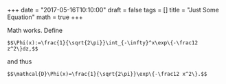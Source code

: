 +++
date = "2017-05-16T10:10:00"
draft = false
tags = []
title = "Just Some Equation"
math = true
+++
<script type="text/javascript"
  src="https://cdn.mathjax.org/mathjax/latest/MathJax.js?config=TeX-AMS-MML_HTMLorMML">
</script>
<script type="text/x-mathjax-config">
MathJax.Hub.Config({
  tex2jax: {
    inlineMath: [['$','$'], ['\\(','\\)']],
    displayMath: [['$$','$$'], ['\[','\]']],
    processEscapes: true,
    processEnvironments: true,
    skipTags: ['script', 'noscript', 'style', 'textarea', 'pre'],
    TeX: { equationNumbers: { autoNumber: "AMS" },
         extensions: ["AMSmath.js", "AMSsymbols.js"] }
  }
});
</script>
<script type="text/x-mathjax-config">
  MathJax.Hub.Queue(function() {
    var all = MathJax.Hub.getAllJax(), i;
    for(i = 0; i < all.length; i += 1) {
        all[i].SourceElement().parentNode.className += ' has-jax';
    }
});
</script>

Math works. Define

 `$$\Phi(x):=\frac{1}{\sqrt{2\pi}}\int_{-\infty}^x\exp\{-\frac12 z^2\}dz,$$`

and thus

 `$$\mathcal{D}\Phi(x)=\frac{1}{\sqrt{2\pi}}\exp\{-\frac12 x^2\}.$$`



